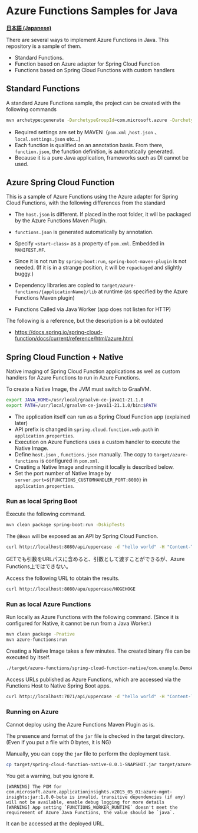 # Azure Functions Samples for Java

**[日本語 (Japanese)](./README.ja.md)**

There are several ways to implement Azure Functions in Java. This repository is a sample of them.

- Standard Functions.
- Function based on Azure adapter for Spring Cloud Function
- Functions based on Spring Cloud Functions with custom handlers

## Standard Functions

A standard Azure Functions sample, the project can be created with the following commands

```sh
mvn archetype:generate -DarchetypeGroupId=com.microsoft.azure -DarchetypeArtifactId=azure-functions-archetype -DjavaVersion=11
```

- Required settings are set by MAVEN（`pom.xml` ,`host.json` 、 `local.settings.json` etc...)
- Each function is qualified on an annotation basis. From there, `function.json`, the function definition, is automatically generated.
- Because it is a pure Java application, frameworks such as DI cannot be used.

## Azure Spring Cloud Function

This is a sample of Azure Functions using the Azure adapter for Spring Cloud Functions, with the following differences from the standard

- The `host.json` is different. If placed in the root folder, it will be packaged by the Azure Functions Maven Plugin.
- `functions.json` is generated automatically by annotation.
-  Specify `<start-class>` as a property of `pom.xml`. Embedded in `MANIFEST.MF`.
- Since it is not run by `spring-boot:run`, `spring-boot-maven-plugin` is not needed. (If it is in a strange position, it will be `repackaged` and slightly buggy.)

- Dependency libraries are copied to `target/azure-functions/{applicationName}/lib` at runtime (as specified by the Azure Functions Maven plugin)
- Functions Called via Java Worker (app does not listen for HTTP)

The following is a reference, but the description is a bit outdated

+ https://docs.spring.io/spring-cloud-function/docs/current/reference/html/azure.html

## Spring Cloud Function + Native

Native imaging of Spring Cloud Function applications as well as custom handlers for Azure Functions to run in Azure Functions.

To create a Native Image, the JVM must switch to GraalVM.


```sh
export JAVA_HOME=/usr/local/graalvm-ce-java11-21.1.0
export PATH=/usr/local/graalvm-ce-java11-21.1.0/bin:$PATH
```


- The application itself can run as a Spring Cloud Function app (explained later)
- API prefix is changed in `spring.cloud.function.web.path` in `application.properties`.
- Execution on Azure Functions uses a custom handler to execute the Native Image.
- Define `host.json` , `functions.json` manually. The copy to `target/azure-functions` is configured in `pom.xml`.
- Creating a Native Image and running it locally is described below.
- Set the port number of Native Image by `server.port=${FUNCTIONS_CUSTOMHANDLER_PORT:8080}` in `application.properties`.

### Run as local Spring Boot

Execute the following command.

```sh
mvn clean package spring-boot:run -DskipTests
```

The `@Bean` will be exposed as an API by Spring Cloud Function.

```sh
curl http://localhost:8080/api/uppercase -d "hello world" -H "Content-Type: text/plain"
```

GETでも引数をURLパスに含めると、引数として渡すことができるが、Azure Functions上ではできない。

Access the following URL to obtain the results.

```sh
curl http://localhost:8080/apu/uppercase/HOGEHOGE
```

### Run as local Azure Functions

Run locally as Azure Functions with the following command. (Since it is configured for Native, it cannot be run from a Java Worker.)

```sh
mvn clean package -Pnative 
mvn azure-functions:run 
```

Creating a Native Image takes a few minutes. The created binary file can be executed by itself.

```sh
./target/azure-functions/spring-cloud-function-native/com.example.DemoApplication
```

Access URLs published as Azure Functions, which are accessed via the Functions Host to Native Spring Boot apps.

```sh
curl http://localhost:7071/api/uppercase -d "hello world" -H "Content-Type: text/plain"
```

### Running on Azure

Cannot deploy using the Azure Functions Maven Plugin as is.

The presence and format of the `jar` file is checked in the target directory. (Even if you put a file with 0 bytes, it is NG)

Manually, you can copy the `jar` file to perform the deployment task.

```sh
cp target/spring-cloud-function-native-0.0.1-SNAPSHOT.jar target/azure-functions/spring-cloud-function-native
```

You get a warning, but you ignore it.

```log
[WARNING] The POM for com.microsoft.azure.applicationinsights.v2015_05_01:azure-mgmt-insights:jar:1.0.0-beta is invalid, transitive dependencies (if any) will not be available, enable debug logging for more details
[WARNING] App setting `FUNCTIONS_WORKER_RUNTIME` doesn't meet the requirement of Azure Java Functions, the value should be `java`.
```

It can be accessed at the deployed URL.
